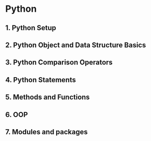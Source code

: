 # Python

## 1. Python Setup
## 2. Python Object and Data Structure Basics
## 3. Python Comparison Operators
## 4. Python Statements
## 5. Methods and Functions
## 6. OOP
## 7. Modules and packages


















